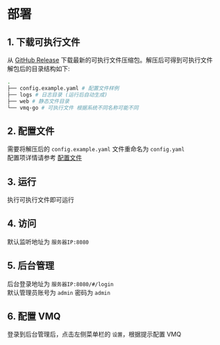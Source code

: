# 部署

## 1. 下载可执行文件

从 [GitHub Release](https://github.com/astwy/vmq-go/releases) 下载最新的可执行文件压缩包。解压后可得到可执行文件  
解包后的目录结构如下:

```bash
.
├── config.example.yaml # 配置文件样例
├── logs # 日志目录 (运行后自动生成)
├── web # 静态文件目录
└── vmq-go # 可执行文件 根据系统不同名称可能不同
```

## 2. 配置文件

需要将解压后的 `config.example.yaml` 文件重命名为 `config.yaml`  
配置项详情请参考 [配置文件](/config/)

## 3. 运行

执行可执行文件即可运行

## 4. 访问

默认监听地址为 `服务器IP:8080`

## 5. 后台管理

后台登录地址为 `服务器IP:8080/#/login`  
默认管理员账号为 `admin` 密码为 `admin`

## 6. 配置 VMQ

登录到后台管理后，点击左侧菜单栏的 `设置`，根据提示配置 VMQ
